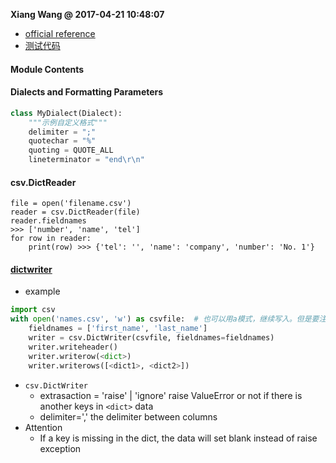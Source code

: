 **Xiang Wang @ 2017-04-21 10:48:07**

* [official reference](https://docs.python.org/3/library/csv.html)
* [测试代码](./script/csv写入中文.py)

#### Module Contents

#### Dialects and Formatting Parameters

```python
class MyDialect(Dialect):
    """示例自定义格式"""
    delimiter = ";"
    quotechar = "%"
    quoting = QUOTE_ALL
    lineterminator = "end\r\n"
```

#### csv.DictReader

    file = open('filename.csv')
    reader = csv.DictReader(file)
    reader.fieldnames
    >>> ['number', 'name', 'tel']
    for row in reader:
        print(row) >>> {'tel': '', 'name': 'company', 'number': 'No. 1'}


#### [dictwriter](https://docs.python.org/3/library/csv.html#csv.DictWriter)
* example

```python
import csv
with open('names.csv', 'w') as csvfile:  # 也可以用a模式，继续写入。但是要注意fieldnames需要务必顺序正确
    fieldnames = ['first_name', 'last_name']
    writer = csv.DictWriter(csvfile, fieldnames=fieldnames)
    writer.writeheader()
    writer.writerow(<dict>)
    writer.writerows([<dict1>, <dict2>])
```


* `csv.DictWriter`
    * extrasaction = 'raise' | 'ignore' raise ValueError or not if there is another keys in `<dict>` data
    * delimiter=',' the delimiter between columns
* Attention
    * If a key is missing in the dict, the data will set blank instead of raise exception
